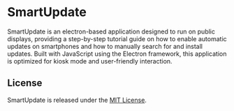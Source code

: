 # SmartUpdate
SmartUpdate is an electron-based application designed to run on public displays, providing a step-by-step tutorial guide on how to enable automatic updates on smartphones and how to manually search for and install updates. Built with JavaScript using the Electron framework, this application is optimized for kiosk mode and user-friendly interaction.

## License
SmartUpdate is released under the [MIT License](https://opensource.org/license/mit).


